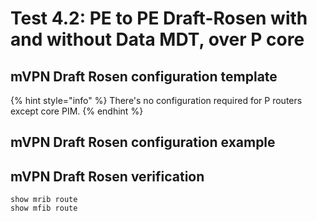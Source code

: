 # Test 4.2: PE to PE Draft-Rosen with and without Data MDT, over P core

## **mVPN Draft Rosen configuration template**

{% hint style="info" %}
There's no configuration required for P routers except core PIM.
{% endhint %}

## **mVPN Draft Rosen configuration example**

## **mVPN Draft Rosen verification**

```text
show mrib route
show mfib route
```


